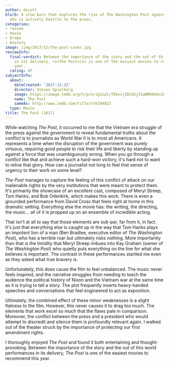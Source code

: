 ```yaml
---
author: dscott
blurb: A slow burn that explores the rise of The Washington Post against a president
  who is actively hostile to the press.
categories:
- review
- movie
- Drama
- History
image: /img/2017/12/the-post-cover.jpg
reviewInfo:
  final-verdict: Between the importance of the story and the out of this world performances
    in its delivery, <i>The Post</i> is one of the easiest movies to recommend this
    year.
  rating: 87
subjectInfo:
  about:
    dateCreated: '2017-12-22'
    director: Steven Spielberg
    image: https://image.tmdb.org/t/p/original/fEkvvj2DCd3jZ1wWMh0mSn1Rqea.jpg
    name: The Post
    sameAs: http://www.imdb.com/title/tt6294822
  type: Movie
title: The Post (2017)
---
```


While watching *The Post*, it occurred to me that the Vietnam era struggle of the press against the government to reveal fundamental truths about the conflict is to journalists as World War II is to most all Americans. It represents a time when the disruption of the government was purely virtuous, requiring good people to risk their life and liberty by standing up against a force that was unambiguously wrong. When you go through a conflict like that and achieve such a hard-won victory, it's hard not to want to relive that glory. How can a journalist not long to feel that sense of urgency to their work on some level?

*The Post* manages to capture the feeling of this conflict of attack on our inalienable rights by the very institutions that were meant to protect them. It's primarily the showcase of an excellent cast, composed of Meryl Streep, Tom Hanks, and Bob Odenkirk, which makes this work. There is even a grounded performance from David Cross that feels right at home in this dramatic setting. Everything else the movie has: the writing, the directing, the music... all of it is propped up on an ensemble of incredible acting.

That isn't at all to say that those elements are sub-par, far from it, in fact. It's just that everything else is caught up in the way that Tom Hanks plays an impotent lion of a man (Ben Bradlee, executive editor of *The Washington Post*), who has a terrible roar but ultimately risks nothing. More importantly than that is the timidity that Meryl Streep imbues into Kay Graham (owner of *The Washington Post*) who quietly puts everything on the line for what she believes is important. The contrast in these performances startled me even as they asked what true bravery is.

Unfortunately, this does cause the film to feel unbalanced. The music never feels inspired, and the narrative struggles from needing to teach the audience the political history of Nixon and the Vietnam war at the same time as it is trying to tell a story. The plot frequently inserts heavy-handed speeches and conversations that feel engineered to act as exposition.

Ultimately, the combined effect of these minor weaknesses is a slight flatness to the film. However, this never causes it to drag too much. The elements that work excel so much that the flaws pale in comparison. Moreover, the conflict between the press and a president who would attempt to discredit and silence them is profoundly relevant again. I walked out of the theater struck by the importance of protecting our first amendment rights. 

I thoroughly enjoyed *The Post* and found it both entertaining and thought-provoking. Between the importance of the story and the out of this world performances in its delivery, *The Post* is one of the easiest movies to recommend this year.